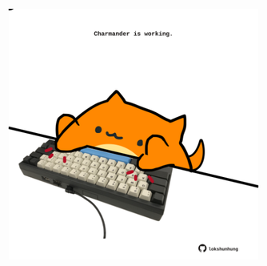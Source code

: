 <!-- built at 07/08/2025, 07:04:06 UTC -->
<p align="center">
  <img width="500" height="500" src="./ReadmeImage.svg">
</p>
